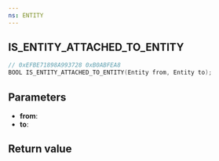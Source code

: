 ```yaml
---
ns: ENTITY
---
```

## IS_ENTITY_ATTACHED_TO_ENTITY

```c
// 0xEFBE71898A993728 0xB0ABFEA8
BOOL IS_ENTITY_ATTACHED_TO_ENTITY(Entity from, Entity to);
```


## Parameters
* **from**: 
* **to**: 

## Return value
